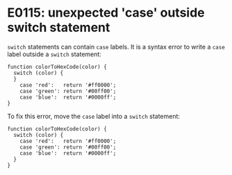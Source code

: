 # E0115: unexpected 'case' outside switch statement

`switch` statements can contain `case` labels. It is a syntax error to write a
`case` label outside a `switch` statement:

    function colorToHexCode(color) {
      switch (color) {
      }
        case 'red':   return '#ff0000';
        case 'green': return '#00ff00';
        case 'blue':  return '#0000ff';
    }

To fix this error, move the `case` label into a `switch` statement:

    function colorToHexCode(color) {
      switch (color) {
        case 'red':   return '#ff0000';
        case 'green': return '#00ff00';
        case 'blue':  return '#0000ff';
      }
    }
